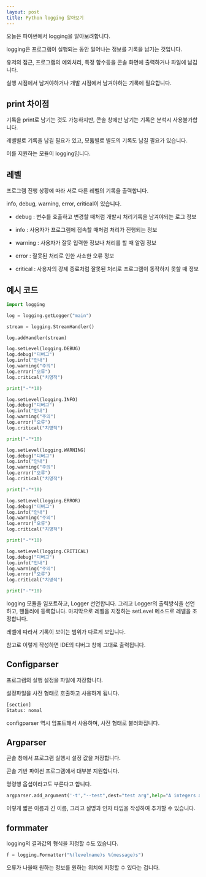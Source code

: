 ```yaml
---
layout: post
title: Python logging 알아보기
---
```


오늘은 파이썬에서 logging을 알아보려합니다.

logging은 프로그램이 실행되는 동안 일어나는 정보를 기록을 남기는 것입니다.

유저의 접근, 프로그램의 예외처리, 특정 함수등을 콘솔 화면에 출력하거나 파일에 남깁니다.

실행 시점에서 남겨야하거나 개발 시점에서 남겨야하는 기록에 필요합니다.

## print 차이점

기록을 print로 남기는 것도 가능하지만, 콘솔 창에만 남기는 기록은 분석시 사용불가합니다.

레벨별로 기록을 남길 필요가 있고, 모듋별로 별도의 기록도 남길 필요가 있습니다.

이를 지원하는 모듈이 logging입니다.

## 레벨

프로그램 진행 상황에 따라 서로 다른 레벨의 기록을 출력합니다.

info, debug, warning, error, critical이 있습니다.

* debug : 변수를 호출하고 변경할 때처럼 개발시 처리기록을 남겨야되는 로그 정보

* info : 사용자가 프로그램에 접속할 때처럼 처리가 진행되는 정보

* warning : 사용자가 잘못 입력한 정보나 처리를 할 때 알림 정보

* error : 잘못된 처리로 인한 사소한 오류 정보

* critical : 사용자의 강제 종료처럼 잘못된 처리로 프로그램이 동작하지 못할 때 정보

## 예시 코드 

```python
import logging

log = logging.getLogger("main")

stream = logging.StreamHandler()

log.addHandler(stream)

log.setLevel(logging.DEBUG)
log.debug("디버그")
log.info("안내")
log.warning("주의")
log.error("오류")
log.critical("치명적")

print("-"*10)

log.setLevel(logging.INFO)
log.debug("디버그")
log.info("안내")
log.warning("주의")
log.error("오류")
log.critical("치명적")

print("-"*10)

log.setLevel(logging.WARNING)
log.debug("디버그")
log.info("안내")
log.warning("주의")
log.error("오류")
log.critical("치명적")

print("-"*10)

log.setLevel(logging.ERROR)
log.debug("디버그")
log.info("안내")
log.warning("주의")
log.error("오류")
log.critical("치명적")

print("-"*10)

log.setLevel(logging.CRITICAL)
log.debug("디버그")
log.info("안내")
log.warning("주의")
log.error("오류")
log.critical("치명적")

print("-"*10)
```

logging 모듈을 임포트하고, Logger 선언합니다.
그리고 Logger의 출력방식을 선언하고, 핸들러에 등록합니다.
마지막으로 레벨을 지정하는 setLevel 메소드로 레벨을 조정합니다.

레벨에 따라서 기록이 보이는 범위가 다르게 보입니다.

참고로 이렇게 작성하면 IDE의 디버그 창에 그대로 출력됩니다.

## Configparser

프로그램의 실행 설정을 파일에 저장합니다.

설정파일을 사전 형태로 호출하고 사용하게 됩니다.

```python
[section]
Status: nomal
```

configparser 역시 임포트해서 사용하며, 사전 형태로 불러와집니다.

## Argparser

콘솔 창에서 프로그램 실행시 설정 값을 저장합니다.

콘솔 기반 파이썬 프로그램에서 대부분 지원합니다.

명령행 옵셥이라고도 부른다고 합니다.

```python
argparser.add_argument('-t',"--test",dest="test arg",help="A integers arg", type=int)
```

이렇게 짧은 이름과 긴 이름, 그리고 설명과 인자 타입을 작성하여 추가할 수 있습니다.

## formmater

logging의 결과값의 형식을 지정할 수도 있습니다.

```python
f = logging.Formatter("%(levelname)s %(message)s")
```

오류가 나올때 원하는 정보를 원하는 위치에 지정할 수 있다는 겁니다.

